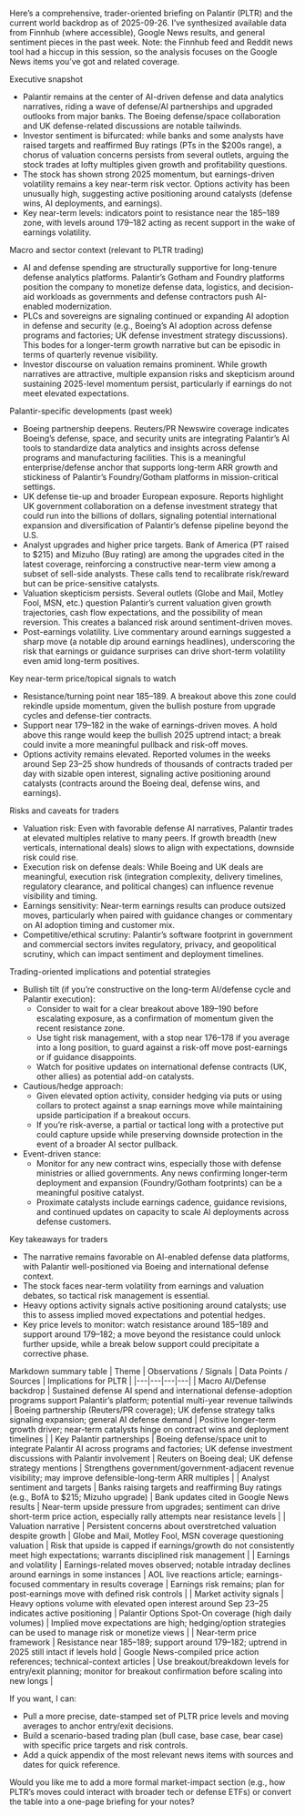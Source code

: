 Here’s a comprehensive, trader-oriented briefing on Palantir (PLTR) and the current world backdrop as of 2025-09-26. I’ve synthesized available data from Finnhub (where accessible), Google News results, and general sentiment pieces in the past week. Note: the Finnhub feed and Reddit news tool had a hiccup in this session, so the analysis focuses on the Google News items you’ve got and related coverage.

Executive snapshot
- Palantir remains at the center of AI-driven defense and data analytics narratives, riding a wave of defense/AI partnerships and upgraded outlooks from major banks. The Boeing defense/space collaboration and UK defense-related discussions are notable tailwinds.
- Investor sentiment is bifurcated: while banks and some analysts have raised targets and reaffirmed Buy ratings (PTs in the $200s range), a chorus of valuation concerns persists from several outlets, arguing the stock trades at lofty multiples given growth and profitability questions.
- The stock has shown strong 2025 momentum, but earnings-driven volatility remains a key near-term risk vector. Options activity has been unusually high, suggesting active positioning around catalysts (defense wins, AI deployments, and earnings).
- Key near-term levels: indicators point to resistance near the $185–$189 zone, with levels around $179–$182 acting as recent support in the wake of earnings volatility.

Macro and sector context (relevant to PLTR trading)
- AI and defense spending are structurally supportive for long-tenure defense analytics platforms. Palantir’s Gotham and Foundry platforms position the company to monetize defense data, logistics, and decision-aid workloads as governments and defense contractors push AI-enabled modernization.
- PLCs and sovereigns are signaling continued or expanding AI adoption in defense and security (e.g., Boeing’s AI adoption across defense programs and factories; UK defense investment strategy discussions). This bodes for a longer-term growth narrative but can be episodic in terms of quarterly revenue visibility.
- Investor discourse on valuation remains prominent. While growth narratives are attractive, multiple expansion risks and skepticism around sustaining 2025-level momentum persist, particularly if earnings do not meet elevated expectations.

Palantir-specific developments (past week)
- Boeing partnership deepens. Reuters/PR Newswire coverage indicates Boeing’s defense, space, and security units are integrating Palantir’s AI tools to standardize data analytics and insights across defense programs and manufacturing facilities. This is a meaningful enterprise/defense anchor that supports long-term ARR growth and stickiness of Palantir’s Foundry/Gotham platforms in mission-critical settings.
- UK defense tie-up and broader European exposure. Reports highlight UK government collaboration on a defense investment strategy that could run into the billions of dollars, signaling potential international expansion and diversification of Palantir’s defense pipeline beyond the U.S.
- Analyst upgrades and higher price targets. Bank of America (PT raised to $215) and Mizuho (Buy rating) are among the upgrades cited in the latest coverage, reinforcing a constructive near-term view among a subset of sell-side analysts. These calls tend to recalibrate risk/reward but can be price-sensitive catalysts.
- Valuation skepticism persists. Several outlets (Globe and Mail, Motley Fool, MSN, etc.) question Palantir’s current valuation given growth trajectories, cash flow expectations, and the possibility of mean reversion. This creates a balanced risk around sentiment-driven moves.
- Post-earnings volatility. Live commentary around earnings suggested a sharp move (a notable dip around earnings headlines), underscoring the risk that earnings or guidance surprises can drive short-term volatility even amid long-term positives.

Key near-term price/topical signals to watch
- Resistance/turning point near $185–$189. A breakout above this zone could rekindle upside momentum, given the bullish posture from upgrade cycles and defense-tier contracts.
- Support near $179–$182 in the wake of earnings-driven moves. A hold above this range would keep the bullish 2025 uptrend intact; a break could invite a more meaningful pullback and risk-off moves.
- Options activity remains elevated. Reported volumes in the weeks around Sep 23–25 show hundreds of thousands of contracts traded per day with sizable open interest, signaling active positioning around catalysts (contracts around the Boeing deal, defense wins, and earnings).

Risks and caveats for traders
- Valuation risk: Even with favorable defense AI narratives, Palantir trades at elevated multiples relative to many peers. If growth breadth (new verticals, international deals) slows to align with expectations, downside risk could rise.
- Execution risk on defense deals: While Boeing and UK deals are meaningful, execution risk (integration complexity, delivery timelines, regulatory clearance, and political changes) can influence revenue visibility and timing.
- Earnings sensitivity: Near-term earnings results can produce outsized moves, particularly when paired with guidance changes or commentary on AI adoption timing and customer mix.
- Competitive/ethical scrutiny: Palantir’s software footprint in government and commercial sectors invites regulatory, privacy, and geopolitical scrutiny, which can impact sentiment and deployment timelines.

Trading-oriented implications and potential strategies
- Bullish tilt (if you’re constructive on the long-term AI/defense cycle and Palantir execution): 
  - Consider to wait for a clear breakout above $189–$190 before escalating exposure, as a confirmation of momentum given the recent resistance zone.
  - Use tight risk management, with a stop near $176–$178 if you average into a long position, to guard against a risk-off move post-earnings or if guidance disappoints.
  - Watch for positive updates on international defense contracts (UK, other allies) as potential add-on catalysts.
- Cautious/hedge approach:
  - Given elevated option activity, consider hedging via puts or using collars to protect against a snap earnings move while maintaining upside participation if a breakout occurs.
  - If you’re risk-averse, a partial or tactical long with a protective put could capture upside while preserving downside protection in the event of a broader AI sector pullback.
- Event-driven stance:
  - Monitor for any new contract wins, especially those with defense ministries or allied governments. Any news confirming longer-term deployment and expansion (Foundry/Gotham footprints) can be a meaningful positive catalyst.
  - Proximate catalysts include earnings cadence, guidance revisions, and continued updates on capacity to scale AI deployments across defense customers.

Key takeaways for traders
- The narrative remains favorable on AI-enabled defense data platforms, with Palantir well-positioned via Boeing and international defense context.
- The stock faces near-term volatility from earnings and valuation debates, so tactical risk management is essential.
- Heavy options activity signals active positioning around catalysts; use this to assess implied moved expectations and potential hedges.
- Key price levels to monitor: watch resistance around $185–$189 and support around $179–$182; a move beyond the resistance could unlock further upside, while a break below support could precipitate a corrective phase.

Markdown summary table
| Theme | Observations / Signals | Data Points / Sources | Implications for PLTR | 
|---|---|---|---|
| Macro AI/Defense backdrop | Sustained defense AI spend and international defense-adoption programs support Palantir’s platform; potential multi-year revenue tailwinds | Boeing partnership (Reuters/PR coverage); UK defense strategy talks signaling expansion; general AI defense demand | Positive longer-term growth driver; near-term catalysts hinge on contract wins and deployment timelines |
| Key Palantir partnerships | Boeing defense/space unit to integrate Palantir AI across programs and factories; UK defense investment discussions with Palantir involvement | Reuters on Boeing deal; UK defense strategy mentions | Strengthens government/government-adjacent revenue visibility; may improve defensible-long-term ARR multiples |
| Analyst sentiment and targets | Banks raising targets and reaffirming Buy ratings (e.g., BofA to $215; Mizuho upgrade) | Bank updates cited in Google News results | Near-term upside pressure from upgrades; sentiment can drive short-term price action, especially rally attempts near resistance levels |
| Valuation narrative | Persistent concerns about overstretched valuation despite growth | Globe and Mail, Motley Fool, MSN coverage questioning valuation | Risk that upside is capped if earnings/growth do not consistently meet high expectations; warrants disciplined risk management |
| Earnings and volatility | Earnings-related moves observed; notable intraday declines around earnings in some instances | AOL live reactions article; earnings-focused commentary in results coverage | Earnings risk remains; plan for post-earnings move with defined risk controls |
| Market activity signals | Heavy options volume with elevated open interest around Sep 23–25 indicates active positioning | Palantir Options Spot-On coverage (high daily volumes) | Implied move expectations are high; hedging/option strategies can be used to manage risk or monetize views |
| Near-term price framework | Resistance near $185–$189; support around $179–$182; uptrend in 2025 still intact if levels hold | Google News-compiled price action references; technical-context articles | Use breakout/breakdown levels for entry/exit planning; monitor for breakout confirmation before scaling into new longs |

If you want, I can:
- Pull a more precise, date-stamped set of PLTR price levels and moving averages to anchor entry/exit decisions.
- Build a scenario-based trading plan (bull case, base case, bear case) with specific price targets and risk controls.
- Add a quick appendix of the most relevant news items with sources and dates for quick reference.

Would you like me to add a more formal market-impact section (e.g., how PLTR’s moves could interact with broader tech or defense ETFs) or convert the table into a one-page briefing for your notes?